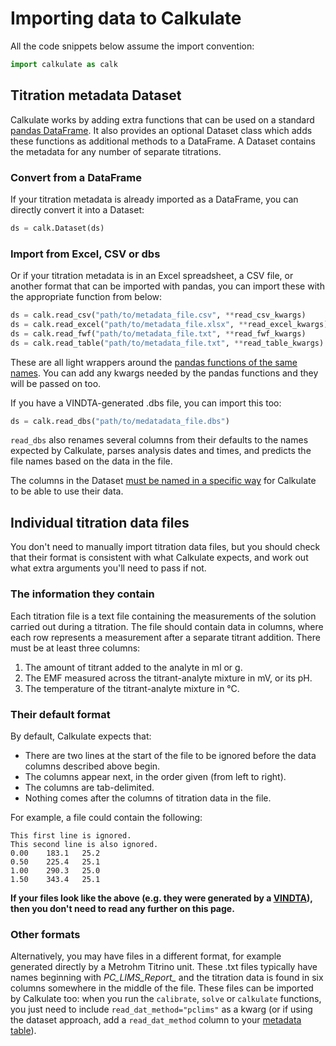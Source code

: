 # Importing data to Calkulate

All the code snippets below assume the import convention:

```python
import calkulate as calk
```

## Titration metadata Dataset

Calkulate works by adding extra functions that can be used on a standard [pandas DataFrame](https://pandas.pydata.org/pandas-docs/stable/reference/api/pandas.DataFrame.html).  It also provides an optional Dataset class which adds these functions as additional methods to a DataFrame.  A Dataset contains the metadata for any number of separate titrations.

### Convert from a DataFrame

If your titration metadata is already imported as a DataFrame, you can directly convert it into a Dataset:

```python
ds = calk.Dataset(ds)
```

### Import from Excel, CSV or dbs

Or if your titration metadata is in an Excel spreadsheet, a CSV file, or another format that can be imported with pandas, you can import these with the appropriate function from below:

```python
ds = calk.read_csv("path/to/metadata_file.csv", **read_csv_kwargs)
ds = calk.read_excel("path/to/metadata_file.xlsx", **read_excel_kwargs)
ds = calk.read_fwf("path/to/metadata_file.txt", **read_fwf_kwargs)
ds = calk.read_table("path/to/metadata_file.txt", **read_table_kwargs)
```

These are all light wrappers around the [pandas functions of the same names](https://pandas.pydata.org/pandas-docs/stable/reference/io.html).  You can add any kwargs needed by the pandas functions and they will be passed on too.

If you have a VINDTA-generated .dbs file, you can import this too:

```python
ds = calk.read_dbs("path/to/medatadata_file.dbs")
```

`read_dbs` also renames several columns from their defaults to the names expected by Calkulate, parses analysis dates and times, and predicts the file names based on the data in the file.

The columns in the Dataset [must be named in a specific way](../metadata/#dataset-column-names) for Calkulate to be able to use their data.

## Individual titration data files

You don't need to manually import titration data files, but you should check that their format is consistent with what Calkulate expects, and work out what extra arguments you'll need to pass if not.

### The information they contain

Each titration file is a text file containing the measurements of the solution carried out during a titration.  The file should contain data in columns, where each row represents a measurement after a separate titrant addition.  There must be at least three columns:

  1. The amount of titrant added to the analyte in ml or g.
  2. The EMF measured across the titrant-analyte mixture in mV, or its pH.
  3. The temperature of the titrant-analyte mixture in °C.

### Their default format

By default, Calkulate expects that:

  * There are two lines at the start of the file to be ignored before the data columns described above begin.
  * The columns appear next, in the order given (from left to right).
  * The columns are tab-delimited.
  * Nothing comes after the columns of titration data in the file.

For example, a file could contain the following:

    This first line is ignored.
    This second line is also ignored.
    0.00    183.1   25.2
    0.50    225.4   25.1
    1.00    290.3   25.0
    1.50    343.4   25.1

**If your files look like the above (e.g. they were generated by a [VINDTA](http://www.marianda.com/index.php?site=products&subsite=vindta3c)), then you don't need to read any further on this page.**

### Other formats

Alternatively, you may have files in a different format, for example generated directly by a Metrohm Titrino unit.  These .txt files typically have names beginning with *PC_LIMS_Report_* and the titration data is found in six columns somewhere in the middle of the file.  These files can be imported by Calkulate too: when you run the `calibrate`, `solve` or `calkulate` functions, you just need to include `read_dat_method="pclims"` as a kwarg (or if using the dataset approach, add a `read_dat_method` column to your [metadata table](../metadata/#optional-columns)).
